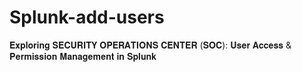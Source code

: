 # Splunk-add-users
 𝐄𝐱𝐩𝐥𝐨𝐫𝐢𝐧𝐠 𝐒𝐄𝐂𝐔𝐑𝐈𝐓𝐘 𝐎𝐏𝐄𝐑𝐀𝐓𝐈𝐎𝐍𝐒 𝐂𝐄𝐍𝐓𝐄𝐑 (𝐒𝐎𝐂): 𝐔𝐬𝐞𝐫 𝐀𝐜𝐜𝐞𝐬𝐬 &amp; 𝐏𝐞𝐫𝐦𝐢𝐬𝐬𝐢𝐨𝐧 𝐌𝐚𝐧𝐚𝐠𝐞𝐦𝐞𝐧𝐭 𝐢𝐧 𝐒𝐩𝐥𝐮𝐧𝐤
